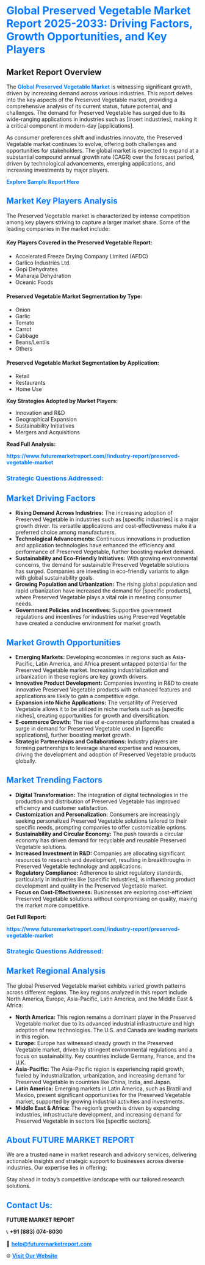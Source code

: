 <h1 style="color: #007BFF;">Global Preserved Vegetable Market Report 2025-2033: Driving Factors, Growth Opportunities, and Key Players</h1>

<section id="overview">
<h2>Market Report Overview</h2>
<p>The <a href="https://www.futuremarketreport.com//industry-report/preserved-vegetable-market" style="color: #007BFF; text-decoration: none;"><strong>Global Preserved Vegetable Market</strong></a> is witnessing significant growth, driven by increasing demand across various industries. This report delves into the key aspects of the Preserved Vegetable market, providing a comprehensive analysis of its current status, future potential, and challenges. The demand for Preserved Vegetable has surged due to its wide-ranging applications in industries such as [insert industries], making it a critical component in modern-day [applications].</p>
<p>As consumer preferences shift and industries innovate, the Preserved Vegetable market continues to evolve, offering both challenges and opportunities for stakeholders. The global market is expected to expand at a substantial compound annual growth rate (CAGR) over the forecast period, driven by technological advancements, emerging applications, and increasing investments by major players.</p>
</section>

<section id="overview">
<p><a href="https://www.futuremarketreport.com//request-sample/reportId=55474" style="color: #007BFF; text-decoration: none;"><strong>Explore Sample Report Here</strong></a></p>
</section>

<section id="key-players">
<h2 style="color: #007BFF;">Market Key Players Analysis</h2>
<p>The Preserved Vegetable market is characterized by intense competition among key players striving to capture a larger market share. Some of the leading companies in the market include:</p>
<h4>Key Players Covered in the Preserved Vegetable Report:</h4>
<ul><li>Accelerated Freeze Drying Company Limited (AFDC)</li><li>Garlico Industries Ltd.</li><li>Gopi Dehydrates</li><li>Maharaja Dehydration</li><li>Oceanic Foods</li></ul>
<h4>Preserved Vegetable Market Segmentation by Type:</h4>
<ul><li>Onion</li><li>Garlic</li><li>Tomato</li><li>Carrot</li><li>Cabbage</li><li>Beans/Lentils</li><li>Others</li></ul>

<h4>Preserved Vegetable Market Segmentation by Application:</h4>
<ul><li>Retail</li><li>Restaurants</li><li>Home Use</li></ul>
<p><strong>Key Strategies Adopted by Market Players:</strong></p>
<ul>
<li>Innovation and R&D</li>
<li>Geographical Expansion</li>
<li>Sustainability Initiatives</li>
<li>Mergers and Acquisitions</li>
</ul>
</section>

<section>
<p><strong>Read Full Analysis: </strong></p><a href="https://www.futuremarketreport.com//industry-report/preserved-vegetable-market" style="color: #007BFF; text-decoration: none;"><strong>https://www.futuremarketreport.com//industry-report/preserved-vegetable-market</strong></a>
<h3 style="color: #007BFF;">Strategic Questions Addressed:</h3>
</section>

<section id="driving-factors">
<h2 style="color: #007BFF;">Market Driving Factors</h2>
<ul>
<li><strong>Rising Demand Across Industries:</strong> The increasing adoption of Preserved Vegetable in industries such as [specific industries] is a major growth driver. Its versatile applications and cost-effectiveness make it a preferred choice among manufacturers.</li>
<li><strong>Technological Advancements:</strong> Continuous innovations in production and application technologies have enhanced the efficiency and performance of Preserved Vegetable, further boosting market demand.</li>
<li><strong>Sustainability and Eco-Friendly Initiatives:</strong> With growing environmental concerns, the demand for sustainable Preserved Vegetable solutions has surged. Companies are investing in eco-friendly variants to align with global sustainability goals.</li>
<li><strong>Growing Population and Urbanization:</strong> The rising global population and rapid urbanization have increased the demand for [specific products], where Preserved Vegetable plays a vital role in meeting consumer needs.</li>
<li><strong>Government Policies and Incentives:</strong> Supportive government regulations and incentives for industries using Preserved Vegetable have created a conducive environment for market growth.</li>
</ul>
</section>

<section id="growth-opportunities">
<h2 style="color: #007BFF;">Market Growth Opportunities</h2>
<ul>
<li><strong>Emerging Markets:</strong> Developing economies in regions such as Asia-Pacific, Latin America, and Africa present untapped potential for the Preserved Vegetable market. Increasing industrialization and urbanization in these regions are key growth drivers.</li>
<li><strong>Innovative Product Development:</strong> Companies investing in R&D to create innovative Preserved Vegetable products with enhanced features and applications are likely to gain a competitive edge.</li>
<li><strong>Expansion into Niche Applications:</strong> The versatility of Preserved Vegetable allows it to be utilized in niche markets such as [specific niches], creating opportunities for growth and diversification.</li>
<li><strong>E-commerce Growth:</strong> The rise of e-commerce platforms has created a surge in demand for Preserved Vegetable used in [specific applications], further boosting market growth.</li>
<li><strong>Strategic Partnerships and Collaborations:</strong> Industry players are forming partnerships to leverage shared expertise and resources, driving the development and adoption of Preserved Vegetable products globally.</li>
</ul>
</section>

<section id="trending-factors">
<h2 style="color: #007BFF;">Market Trending Factors</h2>
<ul>
<li><strong>Digital Transformation:</strong> The integration of digital technologies in the production and distribution of Preserved Vegetable has improved efficiency and customer satisfaction.</li>
<li><strong>Customization and Personalization:</strong> Consumers are increasingly seeking personalized Preserved Vegetable solutions tailored to their specific needs, prompting companies to offer customizable options.</li>
<li><strong>Sustainability and Circular Economy:</strong> The push towards a circular economy has driven demand for recyclable and reusable Preserved Vegetable solutions.</li>
<li><strong>Increased Investment in R&D:</strong> Companies are allocating significant resources to research and development, resulting in breakthroughs in Preserved Vegetable technology and applications.</li>
<li><strong>Regulatory Compliance:</strong> Adherence to strict regulatory standards, particularly in industries like [specific industries], is influencing product development and quality in the Preserved Vegetable market.</li>
<li><strong>Focus on Cost-Effectiveness:</strong> Businesses are exploring cost-efficient Preserved Vegetable solutions without compromising on quality, making the market more competitive.</li>
</ul>
</section>

<section>
<p><strong>Get Full Report: </strong></p><a href="https://www.futuremarketreport.com//industry-report/preserved-vegetable-market" style="color: #007BFF; text-decoration: none;"><strong>https://www.futuremarketreport.com//industry-report/preserved-vegetable-market</strong></a>
<h3 style="color: #007BFF;">Strategic Questions Addressed:</h3>
</section>


<section id="regional-analysis">
<h2 style="color: #007BFF;">Market Regional Analysis</h2>
<p>The global Preserved Vegetable market exhibits varied growth patterns across different regions. The key regions analyzed in this report include North America, Europe, Asia-Pacific, Latin America, and the Middle East & Africa:</p>
<ul>
<li><strong>North America:</strong> This region remains a dominant player in the Preserved Vegetable market due to its advanced industrial infrastructure and high adoption of new technologies. The U.S. and Canada are leading markets in this region.</li>
<li><strong>Europe:</strong> Europe has witnessed steady growth in the Preserved Vegetable market, driven by stringent environmental regulations and a focus on sustainability. Key countries include Germany, France, and the U.K.</li>
<li><strong>Asia-Pacific:</strong> The Asia-Pacific region is experiencing rapid growth, fueled by industrialization, urbanization, and increasing demand for Preserved Vegetable in countries like China, India, and Japan.</li>
<li><strong>Latin America:</strong> Emerging markets in Latin America, such as Brazil and Mexico, present significant opportunities for the Preserved Vegetable market, supported by growing industrial activities and investments.</li>
<li><strong>Middle East & Africa:</strong> The region’s growth is driven by expanding industries, infrastructure development, and increasing demand for Preserved Vegetable in sectors like [specific sectors].</li>
</ul>
</section>

<footer>
<h2 style="color: #007BFF;">About FUTURE MARKET REPORT</h2>
<p>We are a trusted name in market research and advisory services, delivering actionable insights and strategic support to businesses across diverse industries. Our expertise lies in offering:</p>

<p>Stay ahead in today’s competitive landscape with our tailored research solutions.</p>

<h2 style="color: #007BFF;">Contact Us:</h2>
<p><strong>FUTURE MARKET REPORT</strong></p>
<p>📞 <strong>+91 (883) 074-8030</strong></p>
<p>📧 <strong><a href="mailto:help@futuremarketreport.com" style="color: #007BFF;">help@futuremarketreport.com</a></strong></p>
<p>🌐 <strong><a href="https://www.futuremarketreport.com/" style="color: #007BFF;">Visit Our Website</a></strong></p>
</footer>